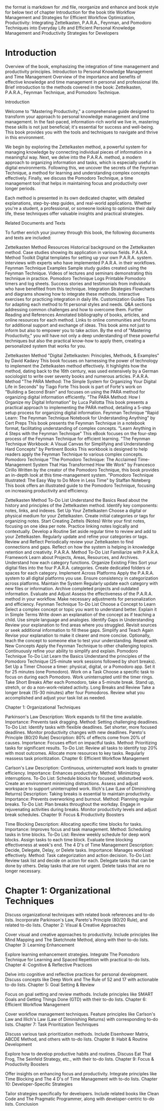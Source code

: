 the format is markdown for .md file, reorganize and enhance and book style for below text of chapter Introduction for the book title 
Workflow Management and Strategies for Efficient Workflow Optimization, Productivity: Integrating Zettelkasten, P.A.R.A., Feynman, and Pomodoro Techniques into Everyday Life and Efficient Personal Knowledge Management and Productivity Strategies for Developers

# Introduction
Overview of the book, emphasizing the integration of time management and productivity principles.
Introduction to Personal Knowledge Management and Time Management
Overview of the importance and benefits of effective knowledge and time management in personal and professional life.
Brief introduction to the methods covered in the book: Zettelkasten, P.A.R.A., Feynman Technique, and Pomodoro Technique.


Introduction

Welcome to "Mastering Productivity," a comprehensive guide designed to transform your approach to personal knowledge management and time management. In the fast-paced, information-rich world we live in, mastering these skills is not just beneficial; it's essential for success and well-being. This book provides you with the tools and techniques to navigate and thrive in this environment.

We begin by exploring the Zettelkasten method, a powerful system for managing knowledge by connecting individual pieces of information in a meaningful way. Next, we delve into the P.A.R.A. method, a modern approach to organizing information and tasks, which is especially useful in digital environments. Following this, we uncover the secrets of the Feynman Technique, a method for learning and understanding complex concepts effectively. Finally, we discuss the Pomodoro Technique, a time management tool that helps in maintaining focus and productivity over longer periods.

Each method is presented in its own dedicated chapter, with detailed explanations, step-by-step guides, and real-world applications. Whether you're a student, a professional, or someone looking to optimize their daily life, these techniques offer valuable insights and practical strategies.

Related Documents and Texts

To further enrich your journey through this book, the following documents and texts are included:

Zettelkasten Method Resources
Historical background on the Zettelkasten method.
Case studies showing its application in various fields.
P.A.R.A. Method Toolkit
Digital templates for setting up your own P.A.R.A. system.
Interviews with experts who have implemented P.A.R.A. in their workflows.
Feynman Technique Examples
Sample study guides created using the Feynman Technique.
Videos of lectures and seminars demonstrating this technique in practice.
Pomodoro Technique Logs
Printable Pomodoro timers and log sheets.
Success stories and testimonials from individuals who have benefited from this technique.
Integration Strategies
Flowcharts and diagrams showing how to integrate these methods.
Interactive exercises for practicing integration in daily life.
Customization Guides
Tips for adapting each method to fit personal styles and needs.
Q&A sections addressing common challenges and how to overcome them.
Further Reading and References
Annotated bibliography of books, articles, and online resources for each method.
Links to online communities and forums for additional support and exchange of ideas.
This book aims not just to inform but also to empower you to take action. By the end of "Mastering Productivity," you will have not only a deep understanding of these powerful techniques but also the practical know-how to apply them, creating a personalized system that works for you.


Zettelkasten Method
"Digital Zettelkasten: Principles, Methods, & Examples" by David Kadavy
This book focuses on harnessing the power of technology to implement the Zettelkasten method effectively. It highlights how the method, dating back to the 16th century, was used extensively by a German sociologist to write over seventy books and numerous articles​​​​​​​​.
P.A.R.A. Method
"The PARA Method: The Simple System for Organizing Your Digital Life in Seconds" by Tiago Forte
This book is part of Forte's work on "Building a Second Brain" and focuses on using the PARA method for organizing digital information efficiently​​.
"The PARA Method: How I Organize my Digital Information" by Luca Pallotta
This book presents a practical approach to implementing the PARA method, detailing a 5-step setup process for organizing digital information​​.
Feynman Technique
"Rapid Learn: The Feynman Technique Notebook for Understanding Anything" by Cert Preps
This book presents the Feynman Technique in a notebook format, facilitating understanding of complex concepts​​.
"Learn Anything in 4 Steps with the Feynman Technique"
This eBook focuses on the four-step process of the Feynman Technique for efficient learning​​.
"The Feynman Technique Workbook: A Visual Canvas for Simplifying and Understanding Hard Concepts" by Pertinent Books
This workbook is designed to help readers apply the Feynman Technique to various complex concepts​​.
Pomodoro Technique
"The Pomodoro Technique: The Acclaimed Time-Management System That Has Transformed How We Work" by Francesco Cirillo
Written by the creator of the Pomodoro Technique, this book provides an in-depth look at this time-management system​​​​.
"Pomodoro Technique Illustrated: The Easy Way to Do More in Less Time" by Staffan Noteberg
This book offers an illustrated guide to the Pomodoro Technique, focusing on increasing productivity and efficiency​​.

Zettelkasten Method To-Do List
Understand the Basics
Read about the history and principles of the Zettelkasten method.
Identify key components: notes, links, and indexes.
Set Up Your Zettelkasten
Choose a digital or physical medium for your Zettelkasten.
Create initial categories or tags for organizing notes.
Start Creating Zettels (Notes)
Write your first notes, focusing on one idea per note.
Practice linking notes logically and contextually.
Develop a Routine
Set aside regular time to review and add to your Zettelkasten.
Regularly update and refine your categories or tags.
Review and Reflect
Periodically review your Zettelkasten to find connections and gaps.
Reflect on how the system is helping in knowledge retention and creativity.
P.A.R.A. Method To-Do List
Familiarize with P.A.R.A. Framework
Learn about Projects, Areas, Resources, and Archives.
Understand how each category functions.
Organize Existing Files
Sort your digital files into the four P.A.R.A. categories.
Create dedicated folders or spaces for each category.
Implement Across Platforms
Apply the P.A.R.A. system to all digital platforms you use.
Ensure consistency in categorization across platforms.
Maintain the System
Regularly update each category with new files or information.
Archive completed projects and outdated information.
Evaluate and Adjust
Assess the effectiveness of the P.A.R.A. method in your workflow.
Make necessary adjustments for personalization and efficiency.
Feynman Technique To-Do List
Choose a Concept to Learn
Select a complex concept or topic you want to understand better.
Explain it in Simple Terms
Write down an explanation of the concept as if teaching a child.
Use simple language and analogies.
Identify Gaps in Understanding
Review your explanation to find areas where you struggled.
Revisit sources or seek additional information to fill these gaps.
Simplify and Teach Again
Revise your explanation to make it clearer and more concise.
Optionally, teach the concept to someone else to test your understanding.
Repeat with New Concepts
Apply the Feynman Technique to other challenging topics.
Continuously refine your ability to simplify and explain.
Pomodoro Technique To-Do List
Learn the Basics
Understand the principles of the Pomodoro Technique (25-minute work sessions followed by short breaks).
Set Up a Timer
Choose a timer: physical, digital, or a Pomodoro app.
Set it for 25 minutes (one Pomodoro).
Work on a Task
Choose a specific task to focus on during each Pomodoro.
Work uninterrupted until the timer rings.
Take Short Breaks
After each Pomodoro, take a 5-minute break.
Stand up, stretch, or do a non-work-related activity.
Long Breaks and Review
Take a longer break (15-30 minutes) after four Pomodoros.
Review what you accomplished and adjust your task list as needed.


Chapter 1: Organizational Techniques

Parkinson's Law
Description: Work expands to fill the time available.
Importance: Prevents task dragging.
Method: Setting challenging deadlines.
To-Do List:
 Identify tasks with flexible deadlines.
 Set shorter, more focused deadlines.
 Monitor productivity changes with new deadlines.
Pareto's Principle (80/20 Rule)
Description: 80% of effects come from 20% of causes.
Importance: Focuses effort on impactful tasks.
Method: Prioritizing tasks for significant results.
To-Do List:
 Review all tasks to identify top 20% with most outcomes.
 Allocate more resources to key tasks.
 Regularly reassess task prioritization.
Chapter 6: Efficient Workflow Management

Carlson's Law
Description: Continuous, uninterrupted work leads to greater efficiency.
Importance: Enhances productivity.
Method: Minimizing interruptions.
To-Do List:
 Schedule blocks for focused, undisturbed work.
 Create an environment minimizing distractions.
 Assess and adjust workspace to support uninterrupted work.
Illich's Law (Law of Diminishing Returns)
Description: Taking breaks is essential to maintain productivity.
Importance: Prevents overworking and burnout.
Method: Planning regular breaks.
To-Do List:
 Plan breaks throughout the workday.
 Engage in rejuvenating activities during breaks.
 Monitor productivity levels and adjust break schedules.
Chapter 9: Focus & Productivity Boosters

Time Blocking
Description: Allocating specific time blocks for tasks.
Importance: Improves focus and task management.
Method: Scheduling tasks in time blocks.
To-Do List:
 Review weekly schedule for deep work blocks.
 Assign tasks to each time block.
 Evaluate time blocking effectiveness at week's end.
The 4 D's of Time Management
Description: Decide, Delegate, Delay, or Delete tasks.
Importance: Manages workload effectively.
Method: Task categorization and action decision.
To-Do List:
 Review task list and decide on action for each.
 Delegate tasks that can be done by others.
 Delay tasks that are not urgent.
 Delete tasks that are no longer necessary.







# Chapter 1: Organizational Techniques

Discuss organizational techniques with related book references and to-do lists.
Incorporate Parkinson's Law, Pareto's Principle (80/20 Rule), and related to-do lists.
Chapter 2: Visual & Creative Approaches

Cover visual and creative approaches to productivity.
Include principles like Mind Mapping and The Sketchnote Method, along with their to-do lists.
Chapter 3: Learning Enhancement

Explore learning enhancement strategies.
Integrate The Pomodoro Technique for Learning and Spaced Repetition with practical to-do lists.
Chapter 4: Cognitive & Reflective Practices

Delve into cognitive and reflective practices for personal development.
Discuss concepts like Deep Work and The Rule of 52 and 17 with actionable to-do lists.
Chapter 5: Goal Setting & Review

Focus on goal setting and review methods.
Include principles like SMART Goals and Getting Things Done (GTD) with their to-do lists.
Chapter 6: Efficient Workflow Management

Cover workflow management techniques.
Feature principles like Carlson's Law and Illich's Law (Law of Diminishing Returns) with corresponding to-do lists.
Chapter 7: Task Prioritization Techniques

Discuss various task prioritization methods.
Include Eisenhower Matrix, ABCDE Method, and others with to-do lists.
Chapter 8: Habit & Routine Development

Explore how to develop productive habits and routines.
Discuss Eat That Frog, The Seinfeld Strategy, etc., with their to-do lists.
Chapter 9: Focus & Productivity Boosters

Offer insights on enhancing focus and productivity.
Integrate principles like Time Blocking and The 4 D's of Time Management with to-do lists.
Chapter 10: Developer-Specific Strategies

Tailor strategies specifically for developers.
Include related books like Clean Code and The Pragmatic Programmer, along with developer-centric to-do lists.
Conclusion

